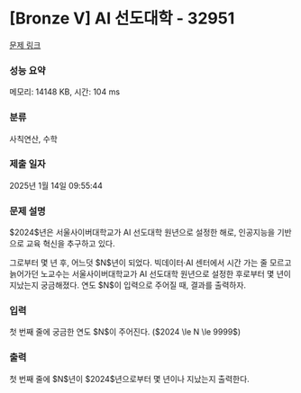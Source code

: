 # [Bronze V] AI 선도대학 - 32951 

[문제 링크](https://www.acmicpc.net/problem/32951) 

### 성능 요약

메모리: 14148 KB, 시간: 104 ms

### 분류

사칙연산, 수학

### 제출 일자

2025년 1월 14일 09:55:44

### 문제 설명

<p>$2024$년은 서울사이버대학교가 AI 선도대학 원년으로 설정한 해로, 인공지능을 기반으로 교육 혁신을 추구하고 있다.</p>

<p>그로부터 몇 년 후, 어느덧 $N$년이 되었다. 빅데이터·AI 센터에서 시간 가는 줄 모르고 늙어가던 노교수는 서울사이버대학교가 AI 선도대학 원년으로 설정한 후로부터 몇 년이 지났는지 궁금해졌다. 연도 $N$이 입력으로 주어질 때, 결과를 출력하자.</p>

### 입력 

 <p>첫 번째 줄에 궁금한 연도 $N$이 주어진다. ($2024 \le N \le 9999$)</p>

### 출력 

 <p>첫 번째 줄에 $N$년이 $2024$년으로부터 몇 년이나 지났는지 출력한다.</p>

